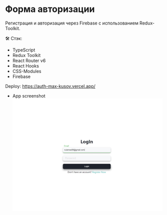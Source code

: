 # Форма авторизации

Регистрация и авторизация через Firebase с использованием Redux-Toolkit.

🛠 Стэк: 
  - TypeScript 
  - Redux Toolkit
  - React Router v6
  - React Hooks
  - CSS-Modules 
  - Firebase


Deploy: https://auth-max-kusov.vercel.app/

* App screenshot
![App screenshot](/src/img/auth.jpg)
